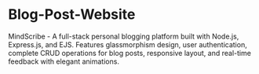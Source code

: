 # Blog-Post-Website
MindScribe - A full-stack personal blogging platform built with Node.js, Express.js, and EJS. Features glassmorphism design, user authentication, complete CRUD operations for blog posts, responsive layout, and real-time feedback with elegant animations.
